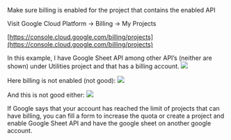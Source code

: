 
Make sure billing is enabled for the project that contains the enabled API

Visit Google Cloud Platform → Billing → My Projects

[https://console.cloud.google.com/billing/projects](https://console.cloud.google.com/billing/projects)

In this example, I have Google Sheet API among other API’s (neither are shown) under Utilities project and that has a billing account.
![](pewBb3i.png)

Here billing is not enabled (not good):
![](lOejgPG.png)

And this is not good either:
![](j0APdAC.png)
  

If Google says that your account has reached the limit of projects that can have billing, you can fill a form to increase the quota or create a project and enable Google Sheet API and have the google sheet on another google account.